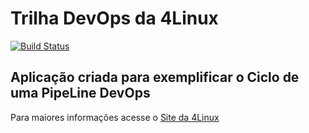 # Trilha DevOps da 4Linux

<!-- Altere a Flag abaixo com sua URL do Travis -->
[![Build Status](https://travis-ci.org/VictorCCF/DevOpsLab-HelloWorld.svg?branch=master)](https://travis-ci.org/VictorCCF/DevOpsLab-HelloWorld)

## Aplicação criada para exemplificar o Ciclo de uma PipeLine DevOps


Para maiores informações acesse o [Site da 4Linux](https://www.4linux.com.br/cursos/devops)
